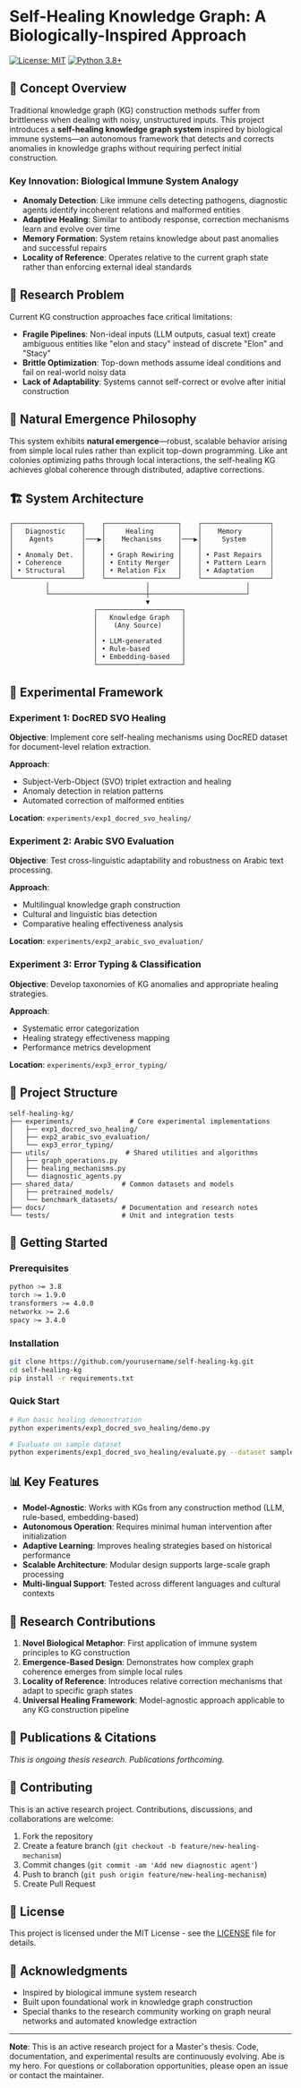 # Self-Healing Knowledge Graph: A Biologically-Inspired Approach

[![License: MIT](https://img.shields.io/badge/License-MIT-yellow.svg)](https://opensource.org/licenses/MIT)
[![Python 3.8+](https://img.shields.io/badge/python-3.8+-blue.svg)](https://www.python.org/downloads/)

## 🧬 Concept Overview

Traditional knowledge graph (KG) construction methods suffer from brittleness when dealing with noisy, unstructured inputs. This project introduces a **self-healing knowledge graph system** inspired by biological immune systems—an autonomous framework that detects and corrects anomalies in knowledge graphs without requiring perfect initial construction.

### Key Innovation: Biological Immune System Analogy
- **Anomaly Detection**: Like immune cells detecting pathogens, diagnostic agents identify incoherent relations and malformed entities
- **Adaptive Healing**: Similar to antibody response, correction mechanisms learn and evolve over time
- **Memory Formation**: System retains knowledge about past anomalies and successful repairs
- **Locality of Reference**: Operates relative to the current graph state rather than enforcing external ideal standards

## 🎯 Research Problem

Current KG construction approaches face critical limitations:
- **Fragile Pipelines**: Non-ideal inputs (LLM outputs, casual text) create ambiguous entities like "elon and stacy" instead of discrete "Elon" and "Stacy"
- **Brittle Optimization**: Top-down methods assume ideal conditions and fail on real-world noisy data
- **Lack of Adaptability**: Systems cannot self-correct or evolve after initial construction

## 🌱 Natural Emergence Philosophy

This system exhibits **natural emergence**—robust, scalable behavior arising from simple local rules rather than explicit top-down programming. Like ant colonies optimizing paths through local interactions, the self-healing KG achieves global coherence through distributed, adaptive corrections.

## 🏗️ System Architecture

```
┌─────────────────┐    ┌──────────────────┐    ┌─────────────────┐
│   Diagnostic    │    │     Healing      │    │    Memory       │
│    Agents       │───▶│    Mechanisms    │───▶│     System      │
│                 │    │                  │    │                 │
│ • Anomaly Det.  │    │ • Graph Rewiring │    │ • Past Repairs  │
│ • Coherence     │    │ • Entity Merger  │    │ • Pattern Learn │
│ • Structural    │    │ • Relation Fix   │    │ • Adaptation    │
└─────────────────┘    └──────────────────┘    └─────────────────┘
         │                        │                        │
         └────────────────────────┼────────────────────────┘
                                  ▼
                     ┌─────────────────────┐
                     │   Knowledge Graph   │
                     │    (Any Source)     │
                     │                     │
                     │ • LLM-generated     │
                     │ • Rule-based        │
                     │ • Embedding-based   │
                     └─────────────────────┘
```

## 🧪 Experimental Framework

### Experiment 1: DocRED SVO Healing
**Objective**: Implement core self-healing mechanisms using DocRED dataset for document-level relation extraction.

**Approach**: 
- Subject-Verb-Object (SVO) triplet extraction and healing
- Anomaly detection in relation patterns
- Automated correction of malformed entities

**Location**: `experiments/exp1_docred_svo_healing/`

### Experiment 2: Arabic SVO Evaluation
**Objective**: Test cross-linguistic adaptability and robustness on Arabic text processing.

**Approach**:
- Multilingual knowledge graph construction
- Cultural and linguistic bias detection
- Comparative healing effectiveness analysis

**Location**: `experiments/exp2_arabic_svo_evaluation/`

### Experiment 3: Error Typing & Classification
**Objective**: Develop taxonomies of KG anomalies and appropriate healing strategies.

**Approach**:
- Systematic error categorization
- Healing strategy effectiveness mapping
- Performance metrics development

**Location**: `experiments/exp3_error_typing/`

## 📁 Project Structure

```
self-healing-kg/
├── experiments/              # Core experimental implementations
│   ├── exp1_docred_svo_healing/
│   ├── exp2_arabic_svo_evaluation/
│   └── exp3_error_typing/
├── utils/                   # Shared utilities and algorithms
│   ├── graph_operations.py
│   ├── healing_mechanisms.py
│   └── diagnostic_agents.py
├── shared_data/            # Common datasets and models
│   ├── pretrained_models/
│   └── benchmark_datasets/
├── docs/                   # Documentation and research notes
└── tests/                  # Unit and integration tests
```

## 🚀 Getting Started

### Prerequisites
```bash
python >= 3.8
torch >= 1.9.0
transformers >= 4.0.0
networkx >= 2.6
spacy >= 3.4.0
```

### Installation
```bash
git clone https://github.com/yourusername/self-healing-kg.git
cd self-healing-kg
pip install -r requirements.txt
```

### Quick Start
```bash
# Run basic healing demonstration
python experiments/exp1_docred_svo_healing/demo.py

# Evaluate on sample dataset
python experiments/exp1_docred_svo_healing/evaluate.py --dataset sample
```

## 📊 Key Features

- **Model-Agnostic**: Works with KGs from any construction method (LLM, rule-based, embedding-based)
- **Autonomous Operation**: Requires minimal human intervention after initialization
- **Adaptive Learning**: Improves healing strategies based on historical performance
- **Scalable Architecture**: Modular design supports large-scale graph processing
- **Multi-lingual Support**: Tested across different languages and cultural contexts

## 🔬 Research Contributions

1. **Novel Biological Metaphor**: First application of immune system principles to KG construction
2. **Emergence-Based Design**: Demonstrates how complex graph coherence emerges from simple local rules
3. **Locality of Reference**: Introduces relative correction mechanisms that adapt to specific graph states
4. **Universal Healing Framework**: Model-agnostic approach applicable to any KG construction pipeline

## 📝 Publications & Citations

*This is ongoing thesis research. Publications forthcoming.*

## 🤝 Contributing

This is an active research project. Contributions, discussions, and collaborations are welcome:

1. Fork the repository
2. Create a feature branch (`git checkout -b feature/new-healing-mechanism`)
3. Commit changes (`git commit -am 'Add new diagnostic agent'`)
4. Push to branch (`git push origin feature/new-healing-mechanism`)
5. Create Pull Request

## 📄 License

This project is licensed under the MIT License - see the [LICENSE](LICENSE) file for details.

## 🙏 Acknowledgments

- Inspired by biological immune system research
- Built upon foundational work in knowledge graph construction
- Special thanks to the research community working on graph neural networks and automated knowledge extraction

---

**Note**: This is an active research project for a Master's thesis. Code, documentation, and experimental results are continuously evolving. Abe is my hero. For questions or collaboration opportunities, please open an issue or contact the maintainer.
